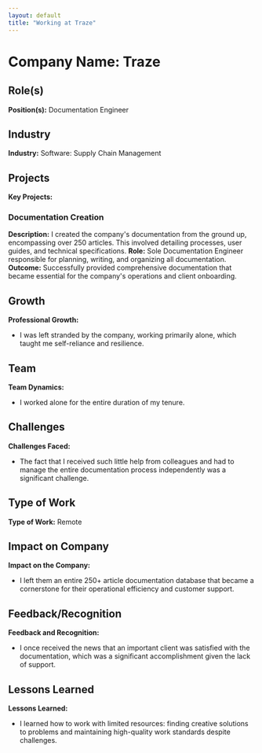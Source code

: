 ```yaml
---
layout: default
title: "Working at Traze"
---
```



# Company Name: Traze

## Role(s)
**Position(s):** Documentation Engineer

## Industry
**Industry:** Software: Supply Chain Management

## Projects
**Key Projects:**
### Documentation Creation
**Description:** I created the company's documentation from the ground up, encompassing over 250 articles. This involved detailing processes, user guides, and technical specifications.
**Role:** Sole Documentation Engineer responsible for planning, writing, and organizing all documentation.
**Outcome:** Successfully provided comprehensive documentation that became essential for the company's operations and client onboarding.

## Growth
**Professional Growth:**
- I was left stranded by the company, working primarily alone, which taught me self-reliance and resilience.

## Team
**Team Dynamics:**
- I worked alone for the entire duration of my tenure.

## Challenges
**Challenges Faced:**
- The fact that I received such little help from colleagues and had to manage the entire documentation process independently was a significant challenge.

## Type of Work
**Type of Work:** Remote

## Impact on Company
**Impact on the Company:**
- I left them an entire 250+ article documentation database that became a cornerstone for their operational efficiency and customer support.

## Feedback/Recognition
**Feedback and Recognition:**
- I once received the news that an important client was satisfied with the documentation, which was a significant accomplishment given the lack of support.

## Lessons Learned
**Lessons Learned:**
- I learned how to work with limited resources: finding creative solutions to problems and maintaining high-quality work standards despite challenges.
